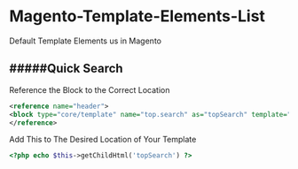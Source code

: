 Magento-Template-Elements-List
==============================

Default Template Elements us in Magento


#####Quick Search
---------------------

Reference the Block to the Correct Location

```xml
<reference name="header"> 
<block type="core/template" name="top.search" as="topSearch" template="catalogsearch/form.mini.phtml"/> 
</reference> 
```

Add This to The Desired Location of Your Template
```php
<?php echo $this->getChildHtml('topSearch') ?>
```
